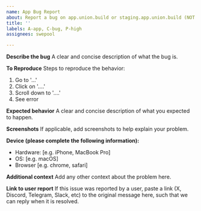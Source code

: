 ```yaml
---
name: App Bug Report
about: Report a bug on app.union.build or staging.app.union.build (NOT union.build)
title: ''
labels: A-app, C-bug, P-high
assignees: swepool

---
```


**Describe the bug**
A clear and concise description of what the bug is.

**To Reproduce**
Steps to reproduce the behavior:
1. Go to '...'
2. Click on '....'
3. Scroll down to '....'
4. See error

**Expected behavior**
A clear and concise description of what you expected to happen.

**Screenshots**
If applicable, add screenshots to help explain your problem.

**Device (please complete the following information):**
 - Hardware: [e.g. iPhone, MacBook Pro]
 - OS: [e.g. macOS]
 - Browser [e.g. chrome, safari]

**Additional context**
Add any other context about the problem here.

**Link to user report**
If this issue was reported by a user, paste a link (X, Discord, Telegram, Slack, etc) to the original message here, such that we can reply when it is resolved.
